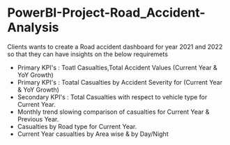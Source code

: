 # PowerBI-Project-Road_Accident-Analysis
Clients wants to create a Road accident dashboard for year 2021 and 2022 so that they can have insights on the below requiremets
* Primary KPI's : Toatl Casualties,Total Accident Values (Current Year & YoY Growth)
* Primary KPI's : Toatal Casualties by Accident Severity for (Current Year & YoY Growth)
* Secondary KPI's : Total Casualties with respect to vehicle type for Current Year.
* Monthly trend slowing comparison of casualties for Current Year & Previous Year.
* Casualties by Road type for Current Year.
* Current Year casualties by Area wise & by Day/Night
